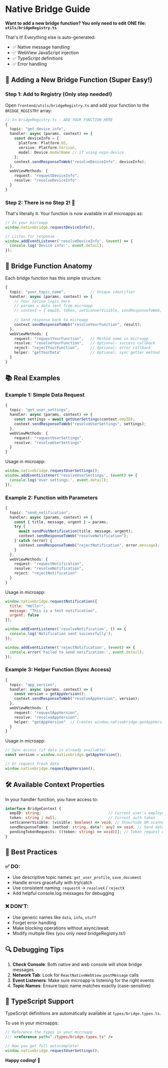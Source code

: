 # Native Bridge Guide

**Want to add a new bridge function? You only need to edit ONE file: `utils/bridgeRegistry.ts`**

That's it! Everything else is auto-generated:
- ✅ Native message handling
- ✅ WebView JavaScript injection  
- ✅ TypeScript definitions
- ✅ Error handling

## 🚀 Adding a New Bridge Function (Super Easy!)

### Step 1: Add to Registry (Only step needed!)

Open `frontend/utils/bridgeRegistry.ts` and add your function to the `BRIDGE_REGISTRY` array:

```typescript
// In bridgeRegistry.ts - ADD YOUR FUNCTION HERE
{
  topic: "get_device_info",
  handler: async (params, context) => {
    const deviceInfo = {
      platform: Platform.OS,
      version: Platform.Version,
      model: Device.modelName // if using expo-device
    };
    context.sendResponseToWeb("resolveDeviceInfo", deviceInfo);
  },
  webViewMethods: {
    request: "requestDeviceInfo",
    resolve: "resolveDeviceInfo"
  }
}
```

### Step 2: There is no Step 2! 🎉

That's literally it. Your function is now available in all microapps as:

```javascript
// In your microapp
window.nativebridge.requestDeviceInfo();

// Listen for response
window.addEventListener('resolveDeviceInfo', (event) => {
  console.log('Device info:', event.detail);
});
```

## 🔧 Bridge Function Anatomy

Each bridge function has this simple structure:

```typescript
{
  topic: "your_topic_name",           // Unique identifier
  handler: async (params, context) => {
    // Your native logic here
    // params = data sent from microapp
    // context = { empID, token, setScannerVisible, sendResponseToWeb, pendingTokenRequests }
    
    // Send response back to microapp
    context.sendResponseToWeb("resolveYourFunction", result);
  },
  webViewMethods: {
    request: "requestYourFunction",   // Method name in microapp
    resolve: "resolveYourFunction",   // Optional: success callback
    reject: "rejectYourFunction",     // Optional: error callback  
    helper: "getYourData"             // Optional: sync getter method
  }
}
```

## 📚 Real Examples

### Example 1: Simple Data Request
```typescript
{
  topic: "get_user_settings",
  handler: async (params, context) => {
    const settings = await getUserSettings(context.empID);
    context.sendResponseToWeb("resolveUserSettings", settings);
  },
  webViewMethods: {
    request: "requestUserSettings",
    resolve: "resolveUserSettings"
  }
}
```

Usage in microapp:
```javascript
window.nativebridge.requestUserSettings();
window.addEventListener('resolveUserSettings', (event) => {
  console.log('User settings:', event.detail);
});
```

### Example 2: Function with Parameters
```typescript
{
  topic: "send_notification",
  handler: async (params, context) => {
    const { title, message, urgent } = params;
    try {
      await sendPushNotification(title, message, urgent);
      context.sendResponseToWeb("resolveNotification");
    } catch (error) {
      context.sendResponseToWeb("rejectNotification", error.message);
    }
  },
  webViewMethods: {
    request: "requestNotification",
    resolve: "resolveNotification", 
    reject: "rejectNotification"
  }
}
```

Usage in microapp:
```javascript
window.nativebridge.requestNotification({
  title: "Hello!",
  message: "This is a test notification",
  urgent: false
});

window.addEventListener('resolveNotification', () => {
  console.log('Notification sent successfully');
});

window.addEventListener('rejectNotification', (event) => {
  console.error('Failed to send notification:', event.detail);
});
```

### Example 3: Helper Function (Sync Access)
```typescript
{
  topic: "app_version",
  handler: async (params, context) => {
    const version = getAppVersion();
    context.sendResponseToWeb("resolveAppVersion", version);
  },
  webViewMethods: {
    request: "requestAppVersion",
    resolve: "resolveAppVersion",
    helper: "getAppVersion"  // Creates window.nativebridge.getAppVersion()
  }
}
```

Usage in microapp:
```javascript
// Sync access (if data is already available)
const version = window.nativebridge.getAppVersion();

// Or request fresh data
window.nativebridge.requestAppVersion();
```

## 🛠️ Available Context Properties

In your handler function, you have access to:

```typescript
interface BridgeContext {
  empID: string;                              // Current user's employee ID
  token: string | null;                       // Current auth token
  setScannerVisible: (visible: boolean) => void; // Show/hide QR scanner
  sendResponseToWeb: (method: string, data?: any) => void; // Send data to microapp
  pendingTokenRequests: ((token: string) => void)[]; // Token request queue
}
```

## 🎨 Best Practices

### ✅ DO:
- Use descriptive topic names: `get_user_profile`, `save_document`
- Handle errors gracefully with try/catch
- Use consistent naming: `requestX` → `resolveX` / `rejectX`
- Add helpful console.log messages for debugging

### ❌ DON'T:
- Use generic names like `data`, `info`, `stuff`
- Forget error handling
- Make blocking operations without async/await
- Modify multiple files (you only need bridgeRegistry.ts!)

## 🔍 Debugging Tips

1. **Check Console**: Both native and web console will show bridge messages
2. **Network Tab**: Look for `ReactNativeWebView.postMessage` calls
3. **Event Listeners**: Make sure microapp is listening for the right events
4. **Topic Names**: Ensure topic name matches exactly (case-sensitive)


## 📝 TypeScript Support

TypeScript definitions are automatically available at `types/bridge.types.ts`. 

To use in your microapps:
```typescript
// Reference the types in your microapp
/// <reference path="./types/bridge.types.ts" />

// Now you get full autocomplete!
window.nativebridge.requestUserSettings();
```

**Happy coding! 🚀**